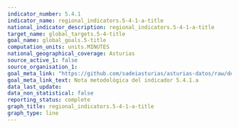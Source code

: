 ```yaml
---
indicator_number: 5.4.1
indicator_name: regional_indicators.5-4-1-a-title
national_indicator_description: regional_indicators.5-4-1-a-title
target_name: global_targets.5-4-title
goal_name: global_goals.5-title
computation_units: units.MINUTES
national_geographical_coverage: Asturias
source_active_1: false
source_organisation_1:  
goal_meta_link: "https://github.com/sadeiasturias/asturias-datos/raw/develop/descargas/methodology/5.4.1.a.pdf"
goal_meta_link_text: Nota metodológica del indicador 5.4.1.a
data_last_update:  
data_non_statistical: false
reporting_status: complete
graph_title: regional_indicators.5-4-1-a-title
graph_type: line
---
```

